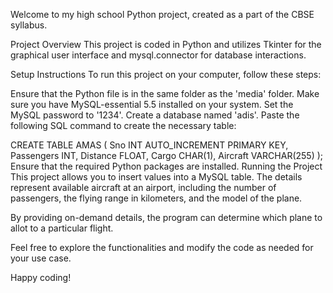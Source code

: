 Welcome to my high school Python project, created as a part of the CBSE syllabus.

Project Overview
This project is coded in Python and utilizes Tkinter for the graphical user interface and mysql.connector for database interactions.

Setup Instructions
To run this project on your computer, follow these steps:

Ensure that the Python file is in the same folder as the 'media' folder.
Make sure you have MySQL-essential 5.5 installed on your system.
Set the MySQL password to '1234'.
Create a database named 'adis'.
Paste the following SQL command to create the necessary table:

CREATE TABLE AMAS (
    Sno INT AUTO_INCREMENT PRIMARY KEY,
    Passengers INT,
    Distance FLOAT,
    Cargo CHAR(1),
    Aircraft VARCHAR(255)
);
Ensure that the required Python packages are installed.
Running the Project
This project allows you to insert values into a MySQL table. The details represent available aircraft at an airport, including the number of passengers, the flying range in kilometers, and the model of the plane.

By providing on-demand details, the program can determine which plane to allot to a particular flight.

Feel free to explore the functionalities and modify the code as needed for your use case.

Happy coding!
